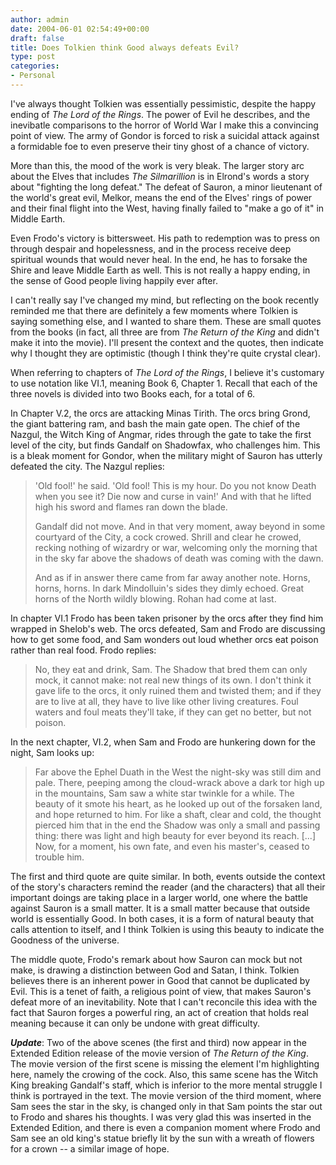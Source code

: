 ```yaml
---
author: admin
date: 2004-06-01 02:54:49+00:00
draft: false
title: Does Tolkien think Good always defeats Evil?
type: post
categories:
- Personal
---
```


I've always thought Tolkien was essentially pessimistic, despite the happy ending of _The Lord of the Rings_. The power of Evil he describes, and the inevibatle comparisons to the horror of World War I make this a convincing point of view. The army of Gondor is forced to risk a suicidal attack against a formidable foe to even preserve their tiny ghost of a chance of victory.

More than this, the mood of the work is very bleak. The larger story arc about the Elves that includes _The Silmarillion_ is in Elrond's words a story about "fighting the long defeat." The defeat of Sauron, a minor lieutenant of the world's great evil, Melkor, means the end of the Elves' rings of power and their final flight into the West, having finally failed to "make a go of it" in Middle Earth.

Even Frodo's victory is bittersweet. His path to redemption was to press on through despair and hopelessness, and in the process receive deep spiritual wounds that would never heal. In the end, he has to forsake the Shire and leave Middle Earth as well. This is not really a happy ending, in the sense of Good people living happily ever after.

I can't really say I've changed my mind, but reflecting on the book recently reminded me that there are definitely a few moments where Tolkien is saying something else, and I wanted to share them. These are small quotes from the books (in fact, all three are from _The Return of the King_ and didn't make it into the movie). I'll present the context and the quotes, then indicate why I thought they are optimistic (though I think they're quite crystal clear).
<!-- more -->
When referring to chapters of _The Lord of the Rings_, I believe it's customary to use notation like VI.1, meaning Book 6, Chapter 1. Recall that each of the three novels is divided into two Books each, for a total of 6.

In Chapter V.2, the orcs are attacking Minas Tirith. The orcs bring Grond, the giant battering ram, and bash the main gate open. The chief of the Nazgul, the Witch King of Angmar, rides through the gate to take the first level of the city, but finds Gandalf on Shadowfax, who challenges him. This is a bleak moment for Gondor, when the military might of Sauron has utterly defeated the city. The Nazgul replies:



<blockquote>
'Old fool!' he said. 'Old fool! This is my hour. Do you not know Death when you see it? Die now and curse in vain!' And with that he lifted high his sword and flames ran down the blade.

Gandalf did not move. And in that very moment, away beyond in some courtyard of the City, a cock crowed. Shrill and clear he crowed, recking nothing of wizardry or war, welcoming only the morning that in the sky far above the shadows of death was coming with the dawn.

And as if in answer there came from far away another note. Horns, horns, horns. In dark Mindolluin's sides they dimly echoed. Great horns of the North wildly blowing. Rohan had come at last.
</blockquote>



In chapter VI.1 Frodo has been taken prisoner by the orcs after they find him wrapped in Shelob's web. The orcs defeated, Sam and Frodo are discussing how to get some food, and Sam wonders out loud whether orcs eat poison rather than real food. Frodo replies:



<blockquote>
No, they eat and drink, Sam. The Shadow that bred them can only mock, it cannot make: not real new things of its own. I don't think it gave life to the orcs, it only ruined them and twisted them; and if they are to live at all, they have to live like other living creatures. Foul waters and foul meats they'll take, if they can get no better, but not poison.
</blockquote>



In the next chapter, VI.2, when Sam and Frodo are hunkering down for the night, Sam looks up:



<blockquote>
Far above the Ephel Duath in the West the night-sky was still dim and pale. There, peeping among the cloud-wrack above a dark tor high up in the mountains, Sam saw a white star twinkle for a while. The beauty of it smote his heart, as he looked up out of the forsaken land, and hope returned to him. For like a shaft, clear and cold, the thought pierced him that in the end the Shadow was only a small and passing thing: there was light and high beauty for ever beyond its reach. [...] Now, for a moment, his own fate, and even his master's, ceased to trouble him.
</blockquote>



The first and third quote are quite similar. In both, events outside the context of the story's characters remind the reader (and the characters) that all their important doings are taking place in a larger world, one where the battle against Sauron is a small matter. It is a small matter because that outside world is essentially Good. In both cases, it is a form of natural beauty that calls attention to itself, and I think Tolkien is using this beauty to indicate the Goodness of the universe.

The middle quote, Frodo's remark about how Sauron can mock but not make, is drawing a distinction between God and Satan, I think. Tolkien believes there is an inherent power in Good that cannot be duplicated by Evil. This is a tenet of faith, a religious point of view, that makes Sauron's defeat more of an inevitability. Note that I can't reconcile this idea with the fact that Sauron forges a powerful ring, an act of creation that holds real meaning because it can only be undone with great difficulty.

**_Update_**: Two of the above scenes (the first and third) now appear in the Extended Edition release of the movie version of _The Return of the King_. The movie version of the first scene is missing the element I'm highlighting here, namely the crowing of the cock. Also, this same scene has the Witch King breaking Gandalf's staff, which is inferior to the more mental struggle I think is portrayed in the text. The movie version of the third moment, where Sam sees the star in the sky, is changed only in that Sam points the star out to Frodo and shares his thoughts. I was very glad this was inserted in the Extended Edition, and there is even a companion moment where Frodo and Sam see an old king's statue briefly lit by the sun with a wreath of flowers for a crown -- a similar image of hope.
